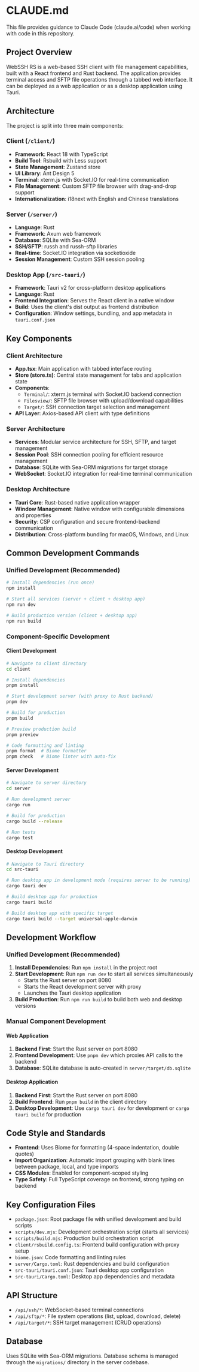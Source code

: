 # CLAUDE.md

This file provides guidance to Claude Code (claude.ai/code) when working with code in this repository.

## Project Overview

WebSSH RS is a web-based SSH client with file management capabilities, built with a React frontend and Rust backend. The application provides terminal access and SFTP file operations through a tabbed web interface. It can be deployed as a web application or as a desktop application using Tauri.

## Architecture

The project is split into three main components:

### Client (`/client/`)
- **Framework**: React 18 with TypeScript
- **Build Tool**: Rsbuild with Less support
- **State Management**: Zustand store
- **UI Library**: Ant Design 5
- **Terminal**: xterm.js with Socket.IO for real-time communication
- **File Management**: Custom SFTP file browser with drag-and-drop support
- **Internationalization**: i18next with English and Chinese translations

### Server (`/server/`)
- **Language**: Rust
- **Framework**: Axum web framework
- **Database**: SQLite with Sea-ORM
- **SSH/SFTP**: russh and russh-sftp libraries
- **Real-time**: Socket.IO integration via socketioxide
- **Session Management**: Custom SSH session pooling

### Desktop App (`/src-tauri/`)
- **Framework**: Tauri v2 for cross-platform desktop applications
- **Language**: Rust
- **Frontend Integration**: Serves the React client in a native window
- **Build**: Uses the client's dist output as frontend distribution
- **Configuration**: Window settings, bundling, and app metadata in `tauri.conf.json`

## Key Components

### Client Architecture
- **App.tsx**: Main application with tabbed interface routing
- **Store (store.ts)**: Central state management for tabs and application state
- **Components**:
  - `Terminal/`: xterm.js terminal with Socket.IO backend connection
  - `Filesview/`: SFTP file browser with upload/download capabilities
  - `Target/`: SSH connection target selection and management
- **API Layer**: Axios-based API client with type definitions

### Server Architecture
- **Services**: Modular service architecture for SSH, SFTP, and target management
- **Session Pool**: SSH connection pooling for efficient resource management
- **Database**: SQLite with Sea-ORM migrations for target storage
- **WebSocket**: Socket.IO integration for real-time terminal communication

### Desktop Architecture
- **Tauri Core**: Rust-based native application wrapper
- **Window Management**: Native window with configurable dimensions and properties
- **Security**: CSP configuration and secure frontend-backend communication
- **Distribution**: Cross-platform bundling for macOS, Windows, and Linux

## Common Development Commands

### Unified Development (Recommended)
```bash
# Install dependencies (run once)
npm install

# Start all services (server + client + desktop app)
npm run dev

# Build production version (client + desktop app)
npm run build
```

### Component-Specific Development

#### Client Development
```bash
# Navigate to client directory
cd client

# Install dependencies
pnpm install

# Start development server (with proxy to Rust backend)
pnpm dev

# Build for production
pnpm build

# Preview production build
pnpm preview

# Code formatting and linting
pnpm format  # Biome formatter
pnpm check   # Biome linter with auto-fix
```

#### Server Development
```bash
# Navigate to server directory
cd server

# Run development server
cargo run

# Build for production
cargo build --release

# Run tests
cargo test
```

#### Desktop Development
```bash
# Navigate to Tauri directory
cd src-tauri

# Run desktop app in development mode (requires server to be running)
cargo tauri dev

# Build desktop app for production
cargo tauri build

# Build desktop app with specific target
cargo tauri build --target universal-apple-darwin
```

## Development Workflow

### Unified Development (Recommended)
1. **Install Dependencies**: Run `npm install` in the project root
2. **Start Development**: Run `npm run dev` to start all services simultaneously
   - Starts the Rust server on port 8080
   - Starts the React development server with proxy
   - Launches the Tauri desktop application
3. **Build Production**: Run `npm run build` to build both web and desktop versions

### Manual Component Development
#### Web Application
1. **Backend First**: Start the Rust server on port 8080
2. **Frontend Development**: Use `pnpm dev` which proxies API calls to the backend
3. **Database**: SQLite database is auto-created in `server/target/db.sqlite`

#### Desktop Application
1. **Backend First**: Start the Rust server on port 8080
2. **Build Frontend**: Run `pnpm build` in the client directory
3. **Desktop Development**: Use `cargo tauri dev` for development or `cargo tauri build` for production

## Code Style and Standards

- **Frontend**: Uses Biome for formatting (4-space indentation, double quotes)
- **Import Organization**: Automatic import grouping with blank lines between package, local, and type imports
- **CSS Modules**: Enabled for component-scoped styling
- **Type Safety**: Full TypeScript coverage on frontend, strong typing on backend

## Key Configuration Files

- `package.json`: Root package file with unified development and build scripts
- `scripts/dev.mjs`: Development orchestration script (starts all services)
- `scripts/build.mjs`: Production build orchestration script
- `client/rsbuild.config.ts`: Frontend build configuration with proxy setup
- `biome.json`: Code formatting and linting rules
- `server/Cargo.toml`: Rust dependencies and build configuration
- `src-tauri/tauri.conf.json`: Tauri desktop app configuration
- `src-tauri/Cargo.toml`: Desktop app dependencies and metadata

## API Structure

- `/api/ssh/*`: WebSocket-based terminal connections
- `/api/sftp/*`: File system operations (list, upload, download, delete)
- `/api/target/*`: SSH target management (CRUD operations)

## Database

Uses SQLite with Sea-ORM migrations. Database schema is managed through the `migrations/` directory in the server codebase.